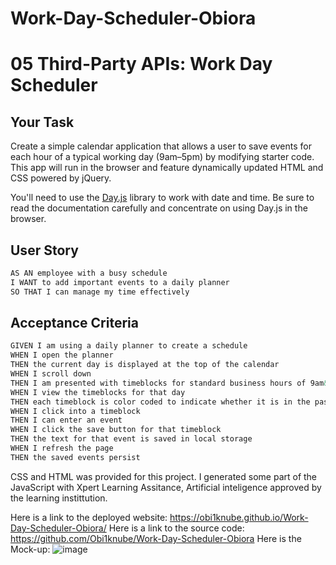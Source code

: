 # Work-Day-Scheduler-Obiora

# 05 Third-Party APIs: Work Day Scheduler

## Your Task

Create a simple calendar application that allows a user to save events for each hour of a typical working day (9am&ndash;5pm) by modifying starter code. This app will run in the browser and feature dynamically updated HTML and CSS powered by jQuery.

You'll need to use the [Day.js](https://day.js.org/en/) library to work with date and time. Be sure to read the documentation carefully and concentrate on using Day.js in the browser.

## User Story

```md
AS AN employee with a busy schedule
I WANT to add important events to a daily planner
SO THAT I can manage my time effectively
```

## Acceptance Criteria

```md
GIVEN I am using a daily planner to create a schedule
WHEN I open the planner
THEN the current day is displayed at the top of the calendar
WHEN I scroll down
THEN I am presented with timeblocks for standard business hours of 9am&ndash;5pm
WHEN I view the timeblocks for that day
THEN each timeblock is color coded to indicate whether it is in the past, present, or future
WHEN I click into a timeblock
THEN I can enter an event
WHEN I click the save button for that timeblock
THEN the text for that event is saved in local storage
WHEN I refresh the page
THEN the saved events persist
```
CSS and HTML was  provided for this project.
I generated some part of the JavaScript with Xpert Learning Assitance,  Artificial inteligence approved by the learning instittution.

Here is a link to the deployed website:  https://obi1knube.github.io/Work-Day-Scheduler-Obiora/
Here is a link to the source code: https://github.com/Obi1knube/Work-Day-Scheduler-Obiora
Here is the Mock-up: ![image](https://github.com/Obi1knube/Work-Day-Scheduler-Obiora/assets/123329625/ffc775b2-118b-49dd-a4da-cc5198bd16f5)



